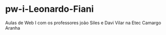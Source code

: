 # pw-i-Leonardo-Fiani
Aulas de Web I com os professores joão Siles e Davi Vilar na Etec Camargo Aranha 
